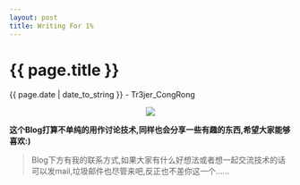 ```yaml
---
layout: post
title: Writing For 1%
---
```


{{ page.title }}
================
<p class="date">{{ page.date | date_to_string }} - Tr3jer_CongRong</p>
<center>
<img src="https://blog-1252048719.cos.ap-shanghai.myqcloud.com/dog-akita-inu-scarf-squint-snow-2880x1800.jpg">
</center>

**这个Blog打算不单纯的用作讨论技术,同样也会分享一些有趣的东西,希望大家能够喜欢:)**

>Blog下方有我的联系方式,如果大家有什么好想法或者想一起交流技术的话可以发mail,垃圾邮件也尽管来吧,反正也不差你这一个...... 